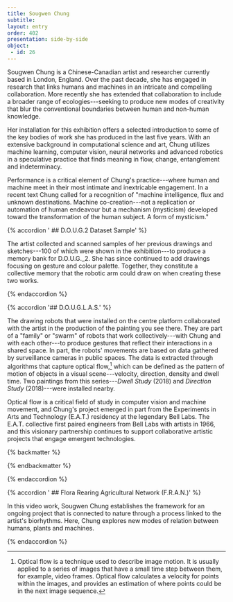 ```yaml
---
title: Sougwen Chung
subtitle: 
layout: entry
order: 402
presentation: side-by-side
object:
 - id: 26 
---
```


Sougwen Chung is a Chinese-Canadian artist and researcher currently based in London, England. Over the past decade, she has engaged in research that links humans and machines in an intricate and compelling collaboration. More recently she has extended that collaboration to include a broader range of ecologies---seeking to produce new modes of creativity that blur the conventional boundaries between human and non-human knowledge.

Her installation for this exhibition offers a selected introduction to some of the key bodies of work she has produced in the last five years. With an extensive background in computational science and art, Chung utilizes machine learning, computer vision, neural networks and advanced robotics in a speculative practice that finds meaning in flow, change, entanglement and indeterminacy.

Performance is a critical element of Chung's practice---where human and machine meet in their most intimate and inextricable engagement. In a recent text Chung called for a recognition of "machine intelligence, flux and unknown destinations. Machine co-creation---not a replication or automation of human endeavour but a mechanism (mysticism) developed toward the transformation of the human subject. A form of mysticism."

{% accordion ' ## D.O.U.G.2 Dataset Sample' %}

The artist collected and scanned samples of her previous drawings and sketches---100 of which were shown in the exhibition---to produce a memory bank for D.O.U.G.\_2. She has since continued to add drawings focusing on gesture and colour palette. Together, they constitute a collective memory that the robotic arm could draw on when creating these two works.

{% endaccordion %}

{% accordion '## D.O.U.G.L.A.S.' %}

The drawing robots that were installed on the centre platform collaborated with the artist in the production of the painting you see there. They are part of a "family" or "swarm" of robots that work collectively---with Chung and with each other---to produce gestures that reflect their interactions in a shared space. In part, the robots' movements are based on data gathered by surveillance cameras in public spaces. The data is extracted through algorithms that capture optical flow,[^1] which can be defined as the pattern of motion of objects in a visual scene---velocity, direction, density and dwell time. Two paintings from this series---*Dwell Study* (2018) and *Direction Study* (2018)---were installed nearby.

Optical flow is a critical field of study in computer vision and machine movement, and Chung's project emerged in part from the Experiments in Arts and Technology (E.A.T.) residency at the legendary Bell Labs. The E.A.T. collective first paired engineers from Bell Labs with artists in 1966, and this visionary partnership continues to support collaborative artistic projects that engage emergent technologies.

{% backmatter %}

[^1]: Optical flow is a technique used to describe image motion. It is usually applied to a series of images that have a small time step between them, for example, video frames. Optical flow calculates a velocity for points within the images, and provides an estimation of where points could be in the next image sequence.

{% endbackmatter %}

{% endaccordion %}

{% accordion ' ## Flora Rearing Agricultural Network (F.R.A.N.)' %}

In this video work, Sougwen Chung establishes the framework for an ongoing project that is connected to nature through a process linked to the artist's biorhythms. Here, Chung explores new modes of relation between humans, plants and machines.

{% endaccordion %}
